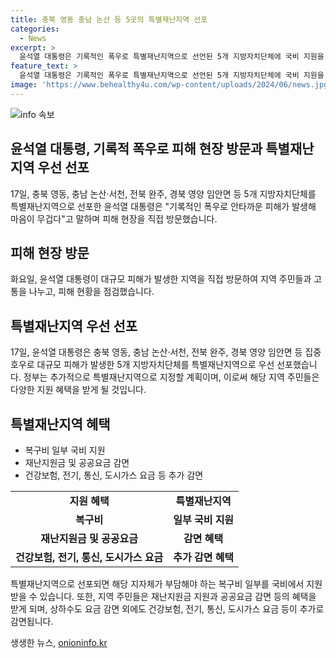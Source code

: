 ```yaml
---
title: 충북 영동 충남 논산 등 5곳의 특별재난지역 선포
categories:
  - News
excerpt: >
  윤석열 대통령은 기록적인 폭우로 특별재난지역으로 선언된 5개 지방자치단체에 국비 지원을 약속했다. 추가 특별재난지역 지정도 예정되어, 지자체 부담 복구비 일부가 국비로 지원될 전망이다. 지역 주민은 재난지원금 및 공공요금 감면뿐 아니라 건강보험, 전기, 통신, 도시가스 요금 등 추가 혜택도 받게 된다. 윤 대통령은 피해 발생에 대한 안타까운 마음을 표현했다.
feature_text: >
  윤석열 대통령은 기록적인 폭우로 특별재난지역으로 선언된 5개 지방자치단체에 국비 지원을 약속했다. 추가 특별재난지역 지정도 예정되어, 지자체 부담 복구비 일부가 국비로 지원될 전망이다. 지역 주민은 재난지원금 및 공공요금 감면뿐 아니라 건강보험, 전기, 통신, 도시가스 요금 등 추가 혜택도 받게 된다. 윤 대통령은 피해 발생에 대한 안타까운 마음을 표현했다.
image: 'https://www.behealthy4u.com/wp-content/uploads/2024/06/news.jpg'
---
```


<p><img src="https://www.behealthy4u.com/wp-content/uploads/2024/06/news.jpg" alt="info 속보" /></p>

<h2>윤석열 대통령, 기록적 폭우로 피해 현장 방문과 특별재난지역 우선 선포</h2>

<p data-ke-size="size16">17일, 충북 영동, 충남 논산·서천, 전북 완주, 경북 영양 임안면 등 5개 지방자치단체를 특별재난지역으로 선포한 윤석열 대통령은 "기록적인 폭우로 안타까운 피해가 발생해 마음이 무겁다"고 말하며 피해 현장을 직접 방문했습니다.</p>

<h2 data-ke-size="size26">피해 현장 방문</h2>

<p data-ke-size="size16">화요일, 윤석열 대통령이 대규모 피해가 발생한 지역을 직접 방문하여 지역 주민들과 고통을 나누고, 피해 현황을 점검했습니다.</p>

<h2 data-ke-size="size26">특별재난지역 우선 선포</h2>

<p data-ke-size="size16">17일, 윤석열 대통령은 충북 영동, 충남 논산·서천, 전북 완주, 경북 영양 임안면 등 집중호우로 대규모 피해가 발생한 5개 지방자치단체를 특별재난지역으로 우선 선포했습니다. 정부는 추가적으로 특별재난지역으로 지정할 계획이며, 이로써 해당 지역 주민들은 다양한 지원 혜택을 받게 될 것입니다.</p>

<h2 data-ke-size="size26">특별재난지역 혜택</h2>

<ul>
    <li>복구비 일부 국비 지원</li>
    <li>재난지원금 및 공공요금 감면</li>
    <li>건강보험, 전기, 통신, 도시가스 요금 등 추가 감면</li>
</ul>

<table>
    <tr>
        <td style="text-align: center; height: 17px;"><b>지원 혜택</b></td>
        <td style="text-align: center; height: 17px;"><b>특별재난지역</b></td>
    </tr>
    <tr>
        <td style="text-align: center; height: 17px;"><b>복구비</b></td>
        <td style="text-align: center; height: 17px;"><b>일부 국비 지원</b></td>
    </tr>
    <tr>
        <td style="text-align: center; height: 17px;"><b>재난지원금 및 공공요금</b></td>
        <td style="text-align: center; height: 17px;"><b>감면 혜택</b></td>
    </tr>
    <tr>
        <td style="text-align: center; height: 17px;"><b>건강보험, 전기, 통신, 도시가스 요금</b></td>
        <td style="text-align: center; height: 17px;"><b>추가 감면 혜택</b></td>
    </tr>
</table>

<p data-ke-size="size16">특별재난지역으로 선포되면 해당 지자체가 부담해야 하는 복구비 일부를 국비에서 지원받을 수 있습니다. 또한, 지역 주민들은 재난지원금 지원과 공공요금 감면 등의 혜택을 받게 되며, 상하수도 요금 감면 외에도 건강보험, 전기, 통신, 도시가스 요금 등이 추가로 감면됩니다.</p>
생생한 뉴스, <a href="https://onioninfo.kr" rel="dofollow">onioninfo.kr</a>


